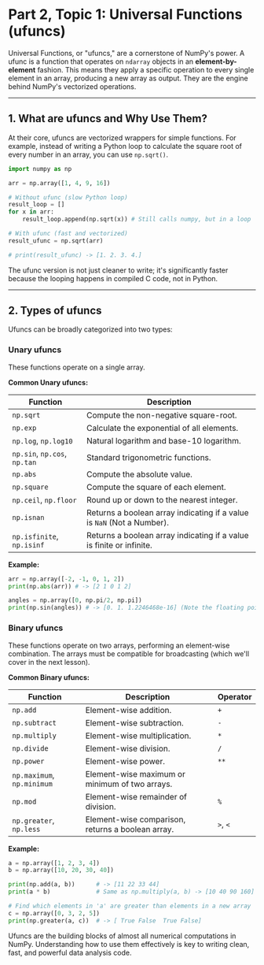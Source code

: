 # Part 2, Topic 1: Universal Functions (ufuncs)

Universal Functions, or "ufuncs," are a cornerstone of NumPy's power. A ufunc is a function that operates on `ndarray` objects in an **element-by-element** fashion. This means they apply a specific operation to every single element in an array, producing a new array as output. They are the engine behind NumPy's vectorized operations.

---

## 1. What are ufuncs and Why Use Them?

At their core, ufuncs are vectorized wrappers for simple functions. For example, instead of writing a Python loop to calculate the square root of every number in an array, you can use `np.sqrt()`.

```python
import numpy as np

arr = np.array([1, 4, 9, 16])

# Without ufunc (slow Python loop)
result_loop = []
for x in arr:
    result_loop.append(np.sqrt(x)) # Still calls numpy, but in a loop

# With ufunc (fast and vectorized)
result_ufunc = np.sqrt(arr)

# print(result_ufunc) -> [1. 2. 3. 4.]
```
The ufunc version is not just cleaner to write; it's significantly faster because the looping happens in compiled C code, not in Python.

---

## 2. Types of ufuncs

Ufuncs can be broadly categorized into two types:

### Unary ufuncs
These functions operate on a single array.

**Common Unary ufuncs:**

| Function      | Description                               |
|---------------|-------------------------------------------|
| `np.sqrt`     | Compute the non-negative square-root.     |
| `np.exp`      | Calculate the exponential of all elements.|
| `np.log`, `np.log10` | Natural logarithm and base-10 logarithm. |
| `np.sin`, `np.cos`, `np.tan` | Standard trigonometric functions. |
| `np.abs`      | Compute the absolute value.               |
| `np.square`   | Compute the square of each element.       |
| `np.ceil`, `np.floor` | Round up or down to the nearest integer. |
| `np.isnan`    | Returns a boolean array indicating if a value is `NaN` (Not a Number). |
| `np.isfinite`, `np.isinf` | Returns a boolean array indicating if a value is finite or infinite. |

**Example:**
```python
arr = np.array([-2, -1, 0, 1, 2])
print(np.abs(arr)) # -> [2 1 0 1 2]

angles = np.array([0, np.pi/2, np.pi])
print(np.sin(angles)) # -> [0. 1. 1.2246468e-16] (Note the floating point inaccuracy for sin(pi))
```

### Binary ufuncs
These functions operate on two arrays, performing an element-wise combination. The arrays must be compatible for broadcasting (which we'll cover in the next lesson).

**Common Binary ufuncs:**

| Function      | Description                               | Operator |
|---------------|-------------------------------------------|----------|
| `np.add`      | Element-wise addition.                    | `+`      |
| `np.subtract` | Element-wise subtraction.                 | `-`      |
| `np.multiply` | Element-wise multiplication.              | `*`      |
| `np.divide`   | Element-wise division.                    | `/`      |
| `np.power`    | Element-wise power.                       | `**`     |
| `np.maximum`, `np.minimum` | Element-wise maximum or minimum of two arrays. | |
| `np.mod`      | Element-wise remainder of division.       | `%`      |
| `np.greater`, `np.less` | Element-wise comparison, returns a boolean array. | `>`, `<` |

**Example:**
```python
a = np.array([1, 2, 3, 4])
b = np.array([10, 20, 30, 40])

print(np.add(a, b))      # -> [11 22 33 44]
print(a * b)             # Same as np.multiply(a, b) -> [10 40 90 160]

# Find which elements in 'a' are greater than elements in a new array
c = np.array([0, 3, 2, 5])
print(np.greater(a, c))  # -> [ True False  True False]
```

Ufuncs are the building blocks of almost all numerical computations in NumPy. Understanding how to use them effectively is key to writing clean, fast, and powerful data analysis code.
